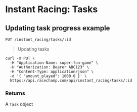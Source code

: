 # Instant Racing: Tasks

## Updating task progress example

`PUT /instant_racing/tasks/:id`

> Updating tasks

```curl
curl -X PUT \
  -H "Application-Name: super-fun-game" \
  -H "Authorization: Bearer ABC123" \
  -H "Content-Type: application/json" \
  -d '{ "amount_played": 1000.0 }' \
  https://api.racechamp.com/api/instant_racing/tasks/:id
```

### Returns
A `Task` object
